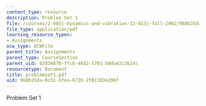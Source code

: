```yaml
---
content_type: resource
description: Problem Set 1
file: /courses/2-003j-dynamics-and-vibration-13-013j-fall-2002/968b25da0c51bfea672b2f813834296f_problemset1.pdf
file_type: application/pdf
learning_resource_types:
- Assignments
ocw_type: OCWFile
parent_title: Assignments
parent_type: CourseSection
parent_uid: 02034870-ffcb-48d2-5701-b8da42c3b14c
resourcetype: Document
title: problemset1.pdf
uid: 968b25da-0c51-bfea-672b-2f813834296f
---
```

Problem Set 1

